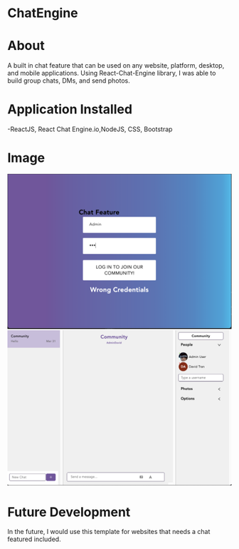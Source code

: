 # ChatEngine

# About
A built in chat feature that can be used on any website, platform, desktop, and mobile applications. Using React-Chat-Engine library, I was able to build group chats, DMs, and send photos.

# Application Installed
-ReactJS, React Chat Engine.io,NodeJS, CSS, Bootstrap

# Image
![picture](image.png)
![picture](image1.png)

# Future Development 
In the future, I would use this template for websites that needs a chat featured included.